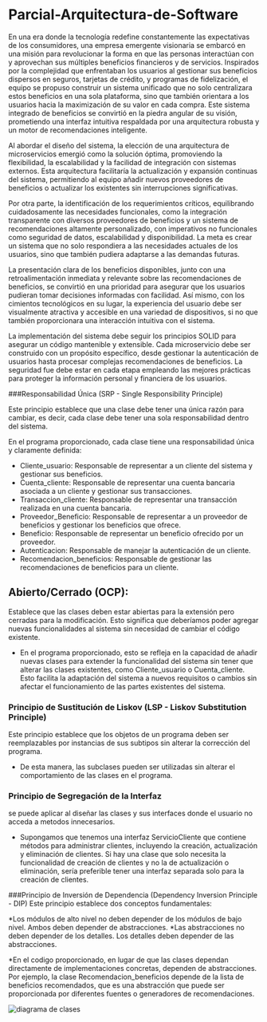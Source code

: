 # Parcial-Arquitectura-de-Software
En una era donde la tecnología redefine constantemente las expectativas de los consumidores, una empresa emergente visionaria se embarcó en una misión para revolucionar la forma en que las personas interactúan con y aprovechan sus múltiples beneficios financieros y de servicios. Inspirados por la complejidad que enfrentaban los usuarios al gestionar sus beneficios dispersos en seguros, tarjetas de crédito, y programas de fidelización, el equipo se propuso construir un sistema unificado que no solo centralizara estos beneficios en una sola plataforma, sino que también orientara a los usuarios hacia la maximización de su valor en cada compra. Este sistema integrado de beneficios se convirtió en la piedra angular de su visión, prometiendo una interfaz intuitiva respaldada por una arquitectura robusta y un motor de recomendaciones inteligente.

Al abordar el diseño del sistema, la elección de una arquitectura de microservicios emergió como la solución óptima, promoviendo la flexibilidad, la escalabilidad y la facilidad de integración con sistemas externos. Esta arquitectura facilitaría la actualización y expansión continuas del sistema, permitiendo al equipo añadir nuevos proveedores de beneficios o actualizar los existentes sin interrupciones significativas.

Por otra parte, la identificación de los requerimientos críticos, equilibrando cuidadosamente las necesidades funcionales, como la integración transparente con diversos proveedores de beneficios y un sistema de recomendaciones altamente personalizado, con imperativos no funcionales como seguridad de datos, escalabilidad y disponibilidad. La meta es crear un sistema que no solo respondiera a las necesidades actuales de los usuarios, sino que también pudiera adaptarse a las demandas futuras.

La presentación clara de los beneficios disponibles, junto con una retroalimentación inmediata y relevante sobre las recomendaciones de beneficios, se convirtió en una prioridad para asegurar que los usuarios pudieran tomar decisiones informadas con facilidad. Así mismo, con los cimientos tecnológicos en su lugar, la experiencia del usuario debe ser visualmente atractiva y accesible en una variedad de dispositivos, si no que también proporcionara una interacción intuitiva con el sistema.

La implementación del sistema debe seguir los principios SOLID para asegurar un código mantenible y extensible. Cada microservicio debe ser construido con un propósito específico, desde gestionar la autenticación de usuarios hasta procesar complejas recomendaciones de beneficios. La seguridad fue debe estar en cada etapa empleando las mejores prácticas para proteger la información personal y financiera de los usuarios.

###Responsabilidad Única (SRP - Single Responsibility Principle) 

Este principio establece que una clase debe tener una única razón para cambiar, es decir, cada clase debe tener una sola responsabilidad dentro del sistema.

En el programa proporcionado, cada clase tiene una responsabilidad única y claramente definida:

* Cliente_usuario: Responsable de representar a un cliente del sistema y gestionar sus beneficios.
* Cuenta_cliente: Responsable de representar una cuenta bancaria asociada a un cliente y gestionar sus transacciones.
* Transaccion_cliente: Responsable de representar una transacción realizada en una cuenta bancaria.
* Proveedor_Beneficio: Responsable de representar a un proveedor de beneficios y gestionar los beneficios que ofrece.
* Beneficio: Responsable de representar un beneficio ofrecido por un proveedor.
* Autenticacion: Responsable de manejar la autenticación de un cliente.
* Recomendacion_beneficios: Responsable de gestionar las recomendaciones de beneficios para un cliente.

## Abierto/Cerrado (OCP):

Establece que las clases deben estar abiertas para la extensión pero cerradas para la modificación. Esto significa que deberíamos poder agregar nuevas funcionalidades al sistema sin necesidad de cambiar el código existente. 

* En el programa proporcionado, esto se refleja en la capacidad de añadir nuevas clases para extender la funcionalidad del sistema sin tener que alterar las clases existentes, como Cliente_usuario o Cuenta_cliente. Esto facilita la adaptación del sistema a nuevos requisitos o cambios sin afectar el funcionamiento de las partes existentes del sistema.

###  Principio de Sustitución de Liskov (LSP - Liskov Substitution Principle)

Este principio establece que los objetos de un programa deben ser reemplazables por instancias de sus subtipos sin alterar la corrección del programa.
* De esta manera, las subclases pueden ser utilizadas sin alterar el comportamiento de las clases en el programa.

### Principio de Segregación de la Interfaz
se puede aplicar al diseñar las clases y sus interfaces donde el usuario no acceda a metodos innecesarios.
* Supongamos que tenemos una interfaz ServicioCliente que contiene métodos para administrar clientes, incluyendo la creación, actualización y eliminación de clientes. Si hay una clase que solo necesita la funcionalidad de creación de clientes y no la de actualización o eliminación, sería preferible tener una interfaz separada solo para la creación de clientes.

###Principio de Inversión de Dependencia (Dependency Inversion Principle - DIP) Este principio establece dos conceptos fundamentales:

*Los módulos de alto nivel no deben depender de los módulos de bajo nivel. Ambos deben depender de abstracciones.
*Las abstracciones no deben depender de los detalles. Los detalles deben depender de las abstracciones.

*En el codigo proporcionado, en lugar de que las clases dependan directamente de implementaciones concretas, dependen de abstracciones. Por ejemplo, la clase Recomendacion_beneficios depende de la lista de beneficios recomendados, que es una abstracción que puede ser proporcionada por diferentes fuentes o generadores de recomendaciones.

![diagrama de clases](https://github.com/Anmo14/Parcial-Arquitectura-de-Software/assets/148002480/5613d52b-27a7-4365-9e99-01a632101ccf)
